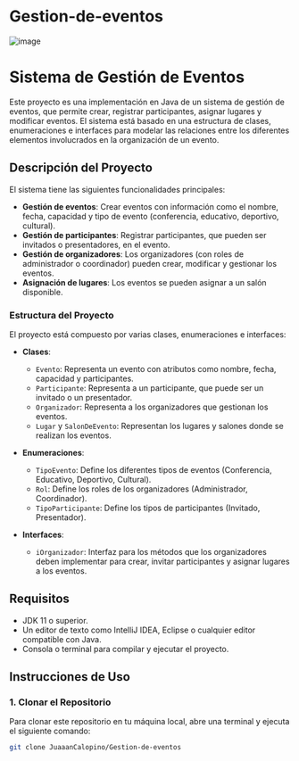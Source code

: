 # Gestion-de-eventos
![image](https://github.com/user-attachments/assets/437571b4-d4c0-45f6-abb7-9950805ab9ba)

# Sistema de Gestión de Eventos

Este proyecto es una implementación en Java de un sistema de gestión de eventos, que permite crear, registrar participantes, asignar lugares y modificar eventos. El sistema está basado en una estructura de clases, enumeraciones e interfaces para modelar las relaciones entre los diferentes elementos involucrados en la organización de un evento.

## Descripción del Proyecto

El sistema tiene las siguientes funcionalidades principales:

- **Gestión de eventos**: Crear eventos con información como el nombre, fecha, capacidad y tipo de evento (conferencia, educativo, deportivo, cultural).
- **Gestión de participantes**: Registrar participantes, que pueden ser invitados o presentadores, en el evento.
- **Gestión de organizadores**: Los organizadores (con roles de administrador o coordinador) pueden crear, modificar y gestionar los eventos.
- **Asignación de lugares**: Los eventos se pueden asignar a un salón disponible.
  
### Estructura del Proyecto

El proyecto está compuesto por varias clases, enumeraciones e interfaces:

- **Clases**:
  - `Evento`: Representa un evento con atributos como nombre, fecha, capacidad y participantes.
  - `Participante`: Representa a un participante, que puede ser un invitado o un presentador.
  - `Organizador`: Representa a los organizadores que gestionan los eventos.
  - `Lugar` y `SalonDeEvento`: Representan los lugares y salones donde se realizan los eventos.

- **Enumeraciones**:
  - `TipoEvento`: Define los diferentes tipos de eventos (Conferencia, Educativo, Deportivo, Cultural).
  - `Rol`: Define los roles de los organizadores (Administrador, Coordinador).
  - `TipoParticipante`: Define los tipos de participantes (Invitado, Presentador).

- **Interfaces**:
  - `iOrganizador`: Interfaz para los métodos que los organizadores deben implementar para crear, invitar participantes y asignar lugares a los eventos.

## Requisitos

- JDK 11 o superior.
- Un editor de texto como IntelliJ IDEA, Eclipse o cualquier editor compatible con Java.
- Consola o terminal para compilar y ejecutar el proyecto.

## Instrucciones de Uso

### 1. Clonar el Repositorio

Para clonar este repositorio en tu máquina local, abre una terminal y ejecuta el siguiente comando:

```bash
git clone JuaaanCalopino/Gestion-de-eventos
